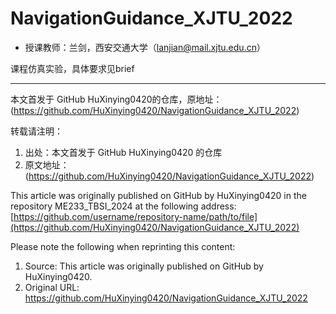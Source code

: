 # NavigationGuidance_XJTU_2022
* 授课教师：兰剑，西安交通大学（lanjian@mail.xjtu.edu.cn）

课程仿真实验，具体要求见brief

---
本文首发于 GitHub HuXinying0420的仓库，原地址：(https://github.com/HuXinying0420/NavigationGuidance_XJTU_2022)
 
转载请注明：
 
1. 出处：本文首发于 GitHub HuXinying0420 的仓库
2. 原文地址：(https://github.com/HuXinying0420/NavigationGuidance_XJTU_2022)
 
This article was originally published on GitHub by HuXinying0420 in the repository ME233_TBSI_2024 at the following address: [https://github.com/username/repository-name/path/to/file](https://github.com/HuXinying0420/NavigationGuidance_XJTU_2022)

Please note the following when reprinting this content:

1. Source: This article was originally published on GitHub by HuXinying0420.
2. Original URL: https://github.com/HuXinying0420/NavigationGuidance_XJTU_2022
